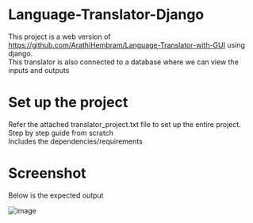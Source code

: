 # Language-Translator-Django
This project is a web version of https://github.com/ArathiHembram/Language-Translator-with-GUI using django.  
This translator is also connected to a database where we can view the inputs and outputs

# Set up the project
Refer the attached translator_project.txt file to set up the entire project.  
Step by step guide from scratch  
Includes the dependencies/requirements  

# Screenshot
Below is the expected output  
  
![image](https://github.com/user-attachments/assets/71a5d59f-3239-4c0d-b64e-bb279d44109a)
